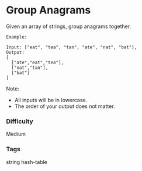 # Group Anagrams

Given an array of strings, group anagrams together.

```
Example:

Input: ["eat", "tea", "tan", "ate", "nat", "bat"],
Output:
[
  ["ate","eat","tea"],
  ["nat","tan"],
  ["bat"]
]
```

Note:
- All inputs will be in lowercase.
- The order of your output does not matter.

### Difficulty

Medium

### Tags

string hash-table


